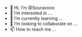 - 👋 Hi, I’m @Souravooo
- 👀 I’m interested in ...
- 🌱 I’m currently learning ...
- 💞️ I’m looking to collaborate on ...
- 📫 How to reach me ...

<!---
Souravooo/Souravooo is a ✨ special ✨ repository because its `README.md` (this file) appears on your GitHub profile.
You can click the Preview link to take a look at your changes.
--->
